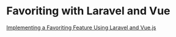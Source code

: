 # Favoriting with Laravel and Vue

[Implementing a Favoriting Feature Using Laravel and Vue.js](https://scotch.io/tutorials/implement-a-favoriting-feature-using-laravel-and-vue-js)
